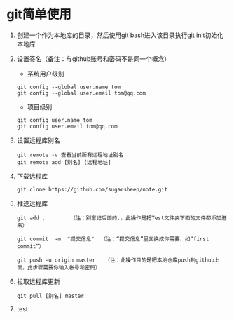 # git简单使用

1. 创建一个作为本地库的目录，然后使用git bash进入该目录执行git init初始化本地库

2. 设置签名（备注：与github账号和密码不是同一个概念）

   - 系统用户级别

   ```shell
   git config --global user.name tom
   git config --global user.email tom@qq.com
   ```

   - 项目级别

   ```shell
   git config user.name tom
   git config user.email tom@qq.com
   ```

3. 设置远程库别名

   ```shell
   git remote -v 查看当前所有远程地址别名
   git remote add [别名] [远程地址]
   ```

4. 下载远程库

   ```shell
   git clone https://github.com/sugarsheep/note.git
   ```

5. 推送远程库

   ```shell
   git add .        （注：别忘记后面的.，此操作是把Test文件夹下面的文件都添加进来）
   
   git commit  -m  "提交信息"  （注：“提交信息”里面换成你需要，如“first commit”）
   
   git push -u origin master   （注：此操作目的是把本地仓库push到github上面，此步骤需要你输入帐号和密码）
   ```

6. 拉取远程库更新

   ```shell
   git pull [别名] master
   ```

7. test